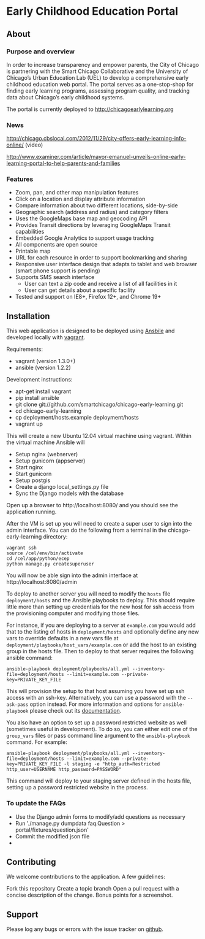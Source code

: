 # Early Childhood Education Portal

## About

### Purpose and overview

In order to increase transparency and empower parents, the City of Chicago is partnering with the Smart Chicago Collaborative and the University of Chicago’s Urban Education Lab (UEL) to develop a comprehensive early childhood education web portal. The portal serves as a one-stop-shop for finding early learning programs, assessing program quality, and tracking data about Chicago’s early childhood systems.


The portal is currently deployed to http://chicagoearlylearning.org



### News

http://chicago.cbslocal.com/2012/11/29/city-offers-early-learning-info-online/ (video)

http://www.examiner.com/article/mayor-emanuel-unveils-online-early-learning-portal-to-help-parents-and-families

### Features

* Zoom, pan, and other map manipulation features
* Click on a location and display attribute information
* Compare information about two different locations, side-by-side
* Geographic search (address and radius) and category filters
* Uses the GoogleMaps base map and geocoding API
* Provides Transit directions by leveraging GoogleMaps Transit capabilities
* Embedded Google Analytics to support usage tracking
* All components are open source
* Printable map
* URL for each resource in order to support bookmarking and sharing
* Responsive user interface design that adapts to tablet and web browser (smart phone support is pending)
* Supports SMS search interface
    * User can text a zip code and receive a list of all facilities in it
    * User can get details about a specific facility
* Tested and support on IE8+, Firefox 12+, and Chrome 19+


## Installation

This web application is designed to be deployed using [Ansbile](http://www.ansibleworks.com/) and developed locally with [vagrant](http://www.vagrantup.com).

Requirements:
* vagrant (version 1.3.0+)
* ansible (version 1.2.2)

Development instructions:

* apt-get install vagrant
* pip install ansible
* git clone git://github.com/smartchicago/chicago-early-learning.git
* cd chicago-early-learning
* cp deployment/hosts.example deployment/hosts
* vagrant up

This will create a new Ubuntu 12.04 virtual machine using vagrant. Within the virtual machine Ansible will

* Setup nginx (webserver)
* Setup gunicorn (appserver)
* Start nginx
* Start gunicorn
* Setup postgis
* Create a django local_settings.py file
* Sync the Django models with the database

Open up a browser to http://localhost:8080/ and you should see the application running.

After the VM is set up you will need to create a super user to sign into the admin interface. You can do the following from a terminal in the chicago-early-learning directory:

    vagrant ssh
    source /cel/env/bin/activate
    cd /cel/app/python/ecep
    python manage.py createsuperuser

You will now be able sign into the admin interface at http://localhost:8080/admin

To deploy to another server you will need to modify the `hosts` file `deployment/hosts` and the Ansible playbooks to deploy. This should require little more than setting up credentials for the new host for ssh access from the provisioning computer and modifying those files.

For instance, if you are deploying to a server at `example.com` you would add that to the listing of hosts in `deployment/hosts` and optionally define any new vars to override defaults in a new vars file at `deployment/playbooks/host_vars/example.com` or add the host to an existing group in the hosts file. Then to deploy to that server requires the following ansible command:

    ansible-playbook deployment/playbooks/all.yml --inventory-file=deployment/hosts --limit=example.com --private-key=PRIVATE_KEY_FILE

This will provision the setup to that host assuming you have set up ssh access with an ssh-key. Alternatively, you can use a password with the `--ask-pass` option instead. For more information and options for `ansible-playbook` please check out its [documentation](http://www.ansibleworks.com/docs/).

You also have an option to set up a password restricted website as well (sometimes useful in development). To do so, you can either edit one of the `group_vars` files or pass command line argument to the `ansible-playbook` command. For example:

    ansible-playbook deployment/playbooks/all.yml --inventory-file=deployment/hosts --limit=example.com --private-key=PRIVATE_KEY_FILE -l staging -e "http_auth=Restricted http_user=USERNAME http_password=PASSWORD"

This command will deploy to your staging server defined in the hosts file, setting up a password restricted website in the process.

### To update the FAQs
* Use the Django admin forms to modify/add questions as necessary
* Run './manage.py dumpdata faq.Question > portal/fixtures/question.json'
* Commit the modified json file
* 
## Contributing 
We welcome contributions to the application. A few guidelines:

Fork this repository
Create a topic branch
Open a pull request with a concise description of the change. Bonus points for a screenshot.

## Support

Please log any bugs or errors with the issue tracker on [github](https://github.com/smartchicago/chicago-early-learning/issues).
